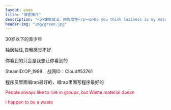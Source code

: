 ```yaml
---
layout: page
title: "博客简介"
description: "<p>慵懒散漫，拖沓成性</p><p>Do you think laziness is my nature? </p>" 
header-img: "img/green.jpg"
---
```

<p>30岁以下的青少年</p>
<p>独居独住,自我感觉不好</p>
<p>你看到的只会是我想让你看到的</p>
<p>SteamID:<a hrfe:"https://s.team/p/qfd-dvhv/cpmrvpph">OP_1998</a>&nbsp&nbsp&nbsp&nbsp战网ID：Cloud#53761</p>
<p>程序员里面唱rap最好的，唱rap里面写程序最好的</p>
<p style="color: crimson;">People always like to live in groups, but Waste material doesn</p>
<p style="color: crimson;">I happen to be a waste</p>






